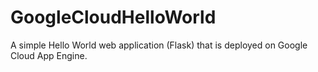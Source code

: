 # GoogleCloudHelloWorld
A simple Hello World web application (Flask) that is deployed on Google Cloud App Engine.
